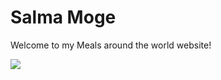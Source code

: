 <html>
 
<body>
  <h1>Salma Moge</h1>
  <p>Welcome to my Meals around the world website!</p>
  <img src="https://content.codecademy.com/articles/github-pages-via-web-app/happy-ice-cream.gif" />
</body>
 
</html>
